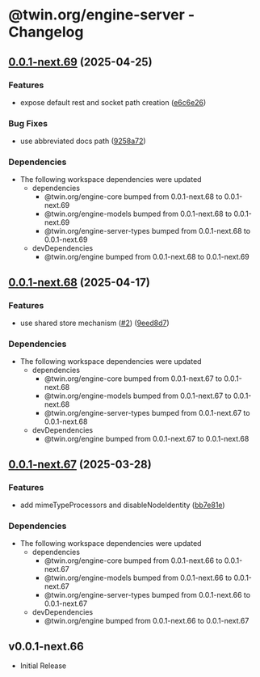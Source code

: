 # @twin.org/engine-server - Changelog

## [0.0.1-next.69](https://github.com/twinfoundation/engine/compare/engine-server-v0.0.1-next.68...engine-server-v0.0.1-next.69) (2025-04-25)


### Features

* expose default rest and socket path creation ([e6c6e26](https://github.com/twinfoundation/engine/commit/e6c6e266c8017212a74d4997e2e335347457a2bc))


### Bug Fixes

* use abbreviated docs path ([9258a72](https://github.com/twinfoundation/engine/commit/9258a72adf266ddcc4f98002a07a7a162755f24b))


### Dependencies

* The following workspace dependencies were updated
  * dependencies
    * @twin.org/engine-core bumped from 0.0.1-next.68 to 0.0.1-next.69
    * @twin.org/engine-models bumped from 0.0.1-next.68 to 0.0.1-next.69
    * @twin.org/engine-server-types bumped from 0.0.1-next.68 to 0.0.1-next.69
  * devDependencies
    * @twin.org/engine bumped from 0.0.1-next.68 to 0.0.1-next.69

## [0.0.1-next.68](https://github.com/twinfoundation/engine/compare/engine-server-v0.0.1-next.67...engine-server-v0.0.1-next.68) (2025-04-17)


### Features

* use shared store mechanism ([#2](https://github.com/twinfoundation/engine/issues/2)) ([9eed8d7](https://github.com/twinfoundation/engine/commit/9eed8d7766388479b42f03e2542fe761f2156408))


### Dependencies

* The following workspace dependencies were updated
  * dependencies
    * @twin.org/engine-core bumped from 0.0.1-next.67 to 0.0.1-next.68
    * @twin.org/engine-models bumped from 0.0.1-next.67 to 0.0.1-next.68
    * @twin.org/engine-server-types bumped from 0.0.1-next.67 to 0.0.1-next.68
  * devDependencies
    * @twin.org/engine bumped from 0.0.1-next.67 to 0.0.1-next.68

## [0.0.1-next.67](https://github.com/twinfoundation/engine/compare/engine-server-v0.0.1-next.66...engine-server-v0.0.1-next.67) (2025-03-28)


### Features

* add mimeTypeProcessors and disableNodeIdentity ([bb7e81e](https://github.com/twinfoundation/engine/commit/bb7e81e2036fe042068a5645ec59b22e20d33aad))


### Dependencies

* The following workspace dependencies were updated
  * dependencies
    * @twin.org/engine-core bumped from 0.0.1-next.66 to 0.0.1-next.67
    * @twin.org/engine-models bumped from 0.0.1-next.66 to 0.0.1-next.67
    * @twin.org/engine-server-types bumped from 0.0.1-next.66 to 0.0.1-next.67
  * devDependencies
    * @twin.org/engine bumped from 0.0.1-next.66 to 0.0.1-next.67

## v0.0.1-next.66

- Initial Release
